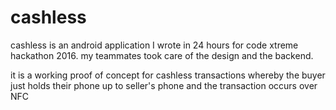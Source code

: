 cashless
=========

cashless is an android application I wrote in 24 hours for code xtreme hackathon 2016. my teammates took care of the design and the backend.

it is a working proof of concept for cashless transactions whereby the buyer just holds their phone up to seller's phone and the transaction occurs over NFC